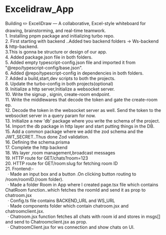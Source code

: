 # Excelidraw_App
Building ✏️ ExceliDraw — A collaborative, Excel-style whiteboard for drawing, brainstorming, and real-time teamwork.<br>
	1. Installing pnpm package and initializing turbo repo.</br>
	2. First starting with backend ..Added two backend folders -> Ws-backend & http-backend.</br>
    3.This is gonna be structure or design of our app.</br>
	4. Added  package.json file in both folders.</br>
	5. Added empty typescript-config.json file and imported it from "@repo/typescript-config/base.json".</br>
	6. Added @repo/typescript-config in dependencies in both folders.<br>
	7. Added a build,start,dev scripts to both the projects.<br>
	8. Update the turbo-config in both projects(optional)<br>
	9. Initialize a http server,Initialize a websocket server.<br>
	10. Write the signup , signin, create-room endpoint.<br>
	11. Write the middlewares that decode the token and gate the create-room  ep.<br>
	12. Decode the token in the websocket server as well. Send the token to the websocket server in a query param for now.<br>
	13. Initialize a new 'db' package where you write the schema of the project.<br>
	14. Import the db package in http layer and start putting things in the DB.<br>
	15. Add a common package where we add the zod schema and the JWT_SECRET..Thus done Zod validation.<br>
	16. Defining the schema.prisma<br>
	17. Complete the http backend<br>
	18. Ws layer ,room management,broadcast messages<br>
	19. HTTP route for GET/chats?room=123<br>
	20. HTTP route for GET/room:slug for fetching room ID<br>
	21. Frontend:- <br>
			&nbsp;  · Made an input box and a button .On clicking button routing to /room/roomID.(room folder).<br>
			&nbsp;  · Made a folder Room in App where I created page.tsx file which contains ChatRoom function..which fetches the roomId and send it as prop to chatroom.jsx<br>
			&nbsp;  · Config.ts file contains BACKEND_URL and WS_URL<br>
			&nbsp;  · Made components folder which contain chatroom.jsx and chatroomclient.jsx.<br>
			&nbsp;  · Chatroom.jsx function fetches all chats with room id and stores in msgs[] and send to Chatroomclient.jsx as prop.<br>
			&nbsp;  · ChatroomClient.jsx for ws connection and show chats on UI.<br>



